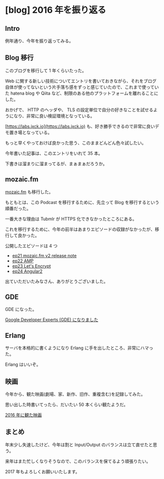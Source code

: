 # [blog] 2016 年を振り返る

## Intro

例年通り、今年を振り返ってみる。


## Blog 移行

このブログを移行して 1 年くらいたった。

Web に関する新しい技術についてエントリを書いておきながら、それをブログ自体が使ってないという片手落ち感をずっと感じていたので、これまで使っていた hatena blog や Qiita など、制限のある他のプラットフォームを離れることにした。

おかげで、 HTTP のヘッダや、 TLS の設定単位で自分の好きなことを試せるようになり、非常に良い検証環境となっている。

[https://labs.jxck.io](https://labs.jxck.io) も、好き勝手できるので非常に良いデモ置き場となっている。

もっと早くやっておけば良かった思う、このままどんどん色々試したい。

今年書いた記事は、このエントリをいれて 35 本。

下書きは溜まりに溜まってるが、まぁまぁだろうか。


## mozaic.fm

[mozaic.fm](mozaic.fm) も移行した。

もともとは、この Podcast を移行するために、先立って Blog を移行するという順番だった。

一番大きな理由は Tubmlr が HTTPS 化できなかったところにある。

これを移行するために、今年の前半はあまりエピソードの収録がなかったが、移行して良かった。

公開したエピソードは 4 つ

- [ep21 mozaic.fm v2 release note](https://mozaic.fm/episodes/21/mozaic-v2-release.html)
- [ep22 AMP](https://mozaic.fm/episodes/22/amp.html)
- [ep23 Let's Encrypt](https://mozaic.fm/episodes/23/lets-encrypt.html)
- [ep24 Angular2](https://mozaic.fm/episodes/24/angular2.html)

出ていただいたみなさん、ありがとうございました。


## GDE

GDE になった。

[Google Developer Experts (GDE) になりました](https://blog.jxck.io/entries/2016-08-30/be-a-google-developer-experts.html)


## Erlang

サーバを本格的に書くようになり Erlang に手を出したところ、非常にハマった。

Erlang はいいぞ。


## 映画

今年から、観た映画(劇場、家、新作、旧作、重複含む)を記録してみた。

思い出した時書いてったら、だいたい 50 本くらい観たようだ。

[2016 年に観た映画](https://gist.github.com/Jxck/85722216061b79b67e97)


## まとめ

年末少し失速したけど、今年は割と Input/Output のバランスは立て直せたと思う。

来年はまた忙しくなりそうなので、このバランスを保てるよう頑張りたい。

2017 年もよろしくお願いいたします。
